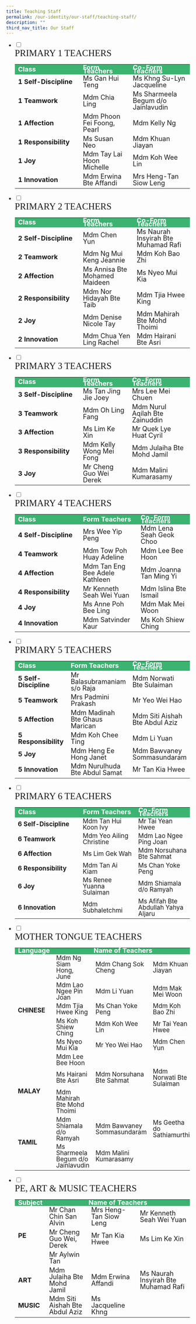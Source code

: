 ```yaml
---
title: Teaching Staff
permalink: /our-identity/our-staff/teaching-staff/
description: ""
third_nav_title: Our Staff
---
```

<ul class="jekyllcodex_accordion">
		 <li>
    <input id="accordion1" type="checkbox" style="background-color:&nbsp;#ccc;">
		<label for="accordion1"><div style="font-family:impact; font-size:25px">PRIMARY 1 TEACHERS</div></label>
    <div>
			<table>
<tbody style="font-size:18px">
  <tr style="line-height:10px; background-color:mediumseagreen; font-weight: bold; font-size:18px; color:white">
    <td width="160">Class</td>
    <td>Form Teachers</td>
    <td>Co-Form Teachers</td>
  </tr>
  <tr style="line-height:1">
    <td style="font-weight: bold">1 Self-Discipline</td>
    <td>Ms Gan Hui Teng</td>
    <td>Ms Khng Su-Lyn Jacqueline</td>
  </tr>
  <tr style="line-height:1">
    <td style="font-weight: bold">1 Teamwork</td>
    <td>Mdm Chia Ling</td>
    <td>Ms Sharmeela Begum d/o Jainlavudin</td>
  </tr>
  <tr style="line-height:1">
    <td style="font-weight: bold">1 Affection</td>
    <td>Mdm Phoon Fei Foong, Pearl</td>
    <td>Mdm Kelly Ng</td>
  </tr>
  <tr style="line-height:1">
    <td style="font-weight: bold">1 Responsibility</td>
    <td>Ms Susan Neo</td>
    <td>Mdm Khuan Jiayan</td>
  </tr>
  <tr style="line-height:1">
    <td style="font-weight: bold">1 Joy</td>
    <td>Mdm Tay Lai Hoon Michelle</td>
    <td>Mdm Koh Wee Lin</td>
  </tr>
  <tr style="line-height:1">
    <td style="font-weight: bold">1 Innovation</td>
    <td>Mdm Erwina Bte Affandi</td>
    <td>Mrs Heng-Tan Siow Leng</td>
  </tr>
</tbody>
</table>
    </div>
	</li>
		 <li>
    <input id="accordion2" type="checkbox" style="background-color:&nbsp;#ccc;">
		<label for="accordion2"><div style="font-family:impact; font-size:25px">PRIMARY 2 TEACHERS</div></label>
    <div>
			<table>
	<tbody style="font-size:18px">
  <tr style="line-height:10px; background-color:mediumseagreen; font-weight: bold; font-size:18px; color:white">
    <td width="160">Class</td>
    <td>Form Teachers</td>
    <td>Co-Form Teachers</td>
  </tr>
  <tr style="line-height:1">
    <td style="font-weight: bold">2 Self-Discipline</td>
    <td>Mdm Chen Yun</td>
    <td>Ms Naurah Insyirah Bte Muhamad Rafi</td>
  </tr>
  <tr style="line-height:1">
    <td style="font-weight: bold">2 Teamwork</td>
    <td>Mdm Ng Mui Keng Jeannie</td>
    <td>Mdm Koh Bao Zhi</td>
  </tr>
  <tr style="line-height:1">
    <td style="font-weight: bold">2 Affection</td>
    <td>Ms Annisa Bte Mohamed Maideen</td>
    <td>Ms Nyeo Mui Kia</td>
  </tr>
  <tr style="line-height:1">
    <td style="font-weight: bold">2 Responsibility</td>
    <td>Mdm Nor Hidayah Bte Taib</td>
    <td>Mdm Tjia Hwee King</td>
  </tr>
  <tr style="line-height:1">
    <td style="font-weight: bold">2 Joy</td>
    <td>Mdm Denise Nicole Tay</td>
    <td>Mdm Mahirah Bte Mohd Thoimi</td>
  </tr>
  <tr style="line-height:1">
    <td style="font-weight: bold">2 Innovation</td>
    <td>Mdm Chua Yen Ling Rachel</td>
    <td>Mdm Hairani Bte Asri</td>
  </tr>
</tbody>
</table>
    </div>
	</li>
	 <li>
    <input id="accordion3" type="checkbox" style="background-color:&nbsp;#ccc;">
		<label for="accordion3"><div style="font-family:impact; font-size:25px">PRIMARY 3 TEACHERS</div></label>
    <div>
			<table>
	<tbody style="font-size:18px">
  <tr style="line-height:10px; background-color:mediumseagreen; font-weight: bold; font-size:18px; color:white">
    <td width="160">Class</td>
    <td>Form Teachers</td>
    <td>Co-Form Teachers</td>
  </tr>
  <tr style="line-height:1">
    <td style="font-weight: bold">3 Self-Discipline</td>
    <td>Ms Tan Jing Jie Joey</td>
    <td>Mrs Lee Mei Chuen</td>
  </tr>
  <tr style="line-height:1">
    <td style="font-weight: bold">3 Teamwork</td>
    <td>Mdm Oh Ling Fang</td>
    <td>Mdm Nurul Aqilah Bte Zainuddin</td>
  </tr>
  <tr style="line-height:1">
    <td style="font-weight: bold">3 Affection</td>
    <td>Ms Lim Ke Xin</td>
    <td>Mr Quek Lye Huat Cyril</td>
  </tr>
  <tr style="line-height:1">
    <td style="font-weight: bold">3 Responsibility</td>
    <td>Mdm Kelly Wong Mei Fong</td>
    <td>Mdm Julaiha Bte Mohd Jamil</td>
  </tr>
  <tr style="line-height:1">
    <td style="font-weight: bold">3 Joy</td>
    <td>Mr Cheng Guo Wei Derek</td>
    <td>Mdm Malini Kumarasamy</td>
  </tr>
</tbody>
</table>
    </div>
	</li>
	 <li>
    <input id="accordion4" type="checkbox" style="background-color:&nbsp;#ccc;">
		<label for="accordion4"><div style="font-family:impact; font-size:25px">PRIMARY 4 TEACHERS</div></label>
    <div>
			<table>
				<tbody style="font-size:18px">
  <tr style="line-height:10px; background-color:mediumseagreen; font-weight: bold; font-size:18px; color:white">
    <td width="160">Class</td>
    <td>Form Teachers</td>
    <td>Co-Form Teachers</td>
  </tr>
  <tr style="line-height:1">
    <td style="font-weight: bold">4 Self-Discipline</td>
    <td>Mrs Wee Yip Peng</td>
    <td>Mdm Lena Seah Geok Choo</td>
  </tr>
  <tr style="line-height:1">
    <td style="font-weight: bold">4 Teamwork</td>
    <td>Mdm Tow Poh Huay Adeline</td>
    <td>Mdm Lee Bee Hoon</td>
  </tr>
  <tr style="line-height:1">
    <td style="font-weight: bold">4 Affection</td>
    <td>Mdm Tan Eng Bee Adele Kathleen</td>
    <td>Mdm Joanna Tan Ming Yi</td>
  </tr>
  <tr style="line-height:1">
    <td style="font-weight: bold">4 Responsibility</td>
    <td>Mr Kenneth Seah Wei Yuan</td>
    <td>Mdm Islina Bte Ismail</td>
  </tr>
  <tr style="line-height:1">
    <td style="font-weight: bold">4 Joy</td>
    <td>Ms Anne Poh Bee Ling</td>
    <td>Mdm Mak Mei Woon</td>
  </tr>
  <tr style="line-height:1">
    <td style="font-weight: bold">4 Innovation</td>
    <td>Mdm Satvinder Kaur</td>
    <td>Ms Koh Shiew Ching</td>
  </tr>
</tbody>
</table>
    </div>
	</li>
	<li>
    <input id="accordion5" type="checkbox">
	<label for="accordion5"><div style="font-family:impact; font-size:25px">PRIMARY 5 TEACHERS</div></label>
    <div>
      <table>
	<tbody style="font-size:18px">
  <tr style="line-height:10px; background-color:mediumseagreen; font-weight: bold; font-size:18px; color:white">
    <td width="160">Class</td>
    <td>Form Teachers</td>
    <td>Co-Form Teachers</td>
  </tr>
  <tr style="line-height:1">
    <td style="font-weight: bold">5 Self-Discipline</td>
    <td>Mr Balasubramaniam s/o Raja</td>
    <td>Mdm Norwati&nbsp; Bte Sulaiman</td>
  </tr>
  <tr style="line-height:1">
    <td style="font-weight: bold">5 Teamwork</td>
    <td>Mrs Padmini Prakash</td>
    <td>Mr Yeo Wei Hao</td>
  </tr>
  <tr style="line-height:1">
    <td style="font-weight: bold">5 Affection</td>
    <td>Mdm Madinah Bte Ghaus Marican</td>
    <td>Mdm Siti Aishah Bte Abdul Aziz</td>
  </tr>
  <tr style="line-height:1">
    <td style="font-weight: bold">5 Responsibility</td>
    <td>Mdm Koh Chee Ting</td>
    <td>Mdm Li Yuan</td>
  </tr>
  <tr style="line-height:1">
    <td style="font-weight: bold">5 Joy</td>
    <td>Mdm Heng Ee Hong Janet</td>
    <td>Mdm Bawvaney Sommasundaram</td>
  </tr>
  <tr style="line-height:1">
    <td style="font-weight: bold">5 Innovation</td>
    <td>Mdm Nurulhuda Bte Abdul Samat</td>
    <td>Mr Tan Kia Hwee</td>
  </tr>
</tbody>
</table>
    </div>
	</li>
  <li>
    <input id="accordion6" type="checkbox" style="background-color:&nbsp;#ccc;">
		<label for="accordion6"><div style="font-family:impact; font-size:25px">PRIMARY 6 TEACHERS</div></label>
    <div>
			<table>
<tbody style="font-size:17px">
  <tr style="line-height:10px; background-color:mediumseagreen; font-weight: bold; font-size:18px; color:white">
    <td width="160">Class</td>
    <td>Form Teachers</td>
    <td>Co-Form Teachers</td>
  </tr>
  <tr style="line-height:1">
    <td style="font-weight: bold">6 Self-Discipline</td>
    <td>Mdm Tan Hui Koon Ivy</td>
    <td>Mr Tai Yean Hwee</td>
  </tr>
  <tr style="line-height:1">
    <td style="font-weight: bold">6 Teamwork</td>
    <td>Mdm Yeo Ailing Christine</td>
    <td>Mdm Lao Ngee Ping Joan</td>
  </tr>
  <tr style="line-height:1">
    <td style="font-weight: bold">6 Affection</td>
    <td>Ms Lim Gek Wah</td>
    <td>Mdm Norsuhana Bte Sahmat</td>
  </tr>
  <tr style="line-height:1">
    <td style="font-weight: bold">6 Responsibility</td>
    <td>Mdm Tan Ai Kiam</td>
    <td>Ms Chan Yoke Peng</td>
  </tr>
  <tr style="line-height:1">
    <td style="font-weight: bold">6 Joy</td>
    <td>Ms Renee Yuanna Sulaiman</td>
    <td>Mdm Shiamala d/o Ramyah</td>
  </tr>
  <tr style="line-height:1">
    <td style="font-weight: bold">6 Innovation</td>
    <td>Mdm Subhaletchmi</td>
    <td>Ms Afifah Bte Abdullah Yahya Aljaru</td>
  </tr>
</tbody>
</table>
    </div>
	</li>
	<li>
    <input id="accordion7" type="checkbox">
    <label for="accordion7"><div style="font-family:impact; font-size:25px">MOTHER TONGUE TEACHERS</div></label>
    <div>
      <table>
<tbody style="font-size:17px">
  <tr style="line-height:10px; background-color:mediumseagreen; font-weight: bold; font-size:18px; color:white">
    <td>Language</td>
    <td colspan="4;" style="text-align:center">Name of Teachers</td>
  </tr>
  <tr style="line-height:1">
    <td rowspan="6" style="font-weight: bold">CHINESE</td>
    <td>Mdm Ng Siam Hong, June</td>
		<td>Mdm Chang Sok Cheng</td>
		<td>Mdm Khuan Jiayan</td>		
	</tr>
	<tr style="line-height:1">
		<td>Mdm Lao Ngee Pin Joan</td>
		<td>Mdm Li Yuan</td>
		<td>Mdm Mak Mei Woon</td>
  </tr>
		<tr style="line-height:1">
		<td>Mdm Tjia Hwee King</td>
		<td>Ms Chan Yoke Peng</td>
		<td>Mdm Koh Bao Zhi</td>
  </tr>
		<tr style="line-height:1">
		<td>Ms Koh Shiew Ching</td>
		<td>Mdm Koh Wee Lin</td>
		<td>Mr Tai Yean Hwee</td>
  </tr>
		<tr style="line-height:1">
		<td>Ms Nyeo Mui Kia</td>
		<td>Mr Yeo Wei Hao</td>
		<td>Mdm Chen Yun</td>
  </tr>
	<tr style="line-height:1">
		<td>Mdm Lee Bee Hoon</td>
		<td></td>
		<td></td>
	</tr>
  <tr style="line-height:1">
     <td rowspan="2" style="font-weight: bold">MALAY</td>
		<td>Ms Hairani Bte Asri</td>
		<td>Mdm Norsuhana Bte Sahmat</td>
		<td>Mdm Norwati Bte Sulaiman</td>
  </tr>
	<tr style="line-height:1">
		<td>Mdm Mahirah Bte Mohd Thoimi</td>
		<td></td>
		<td></td>
  </tr>
	<tr style="line-height:1">
	  <td rowspan="2" style="border:0px; font-weight: bold">TAMIL</td>
		<td>Mdm Shiamala d/o Ramyah</td>
		<td>Mdm Bawvaney Sommasundaram</td>
		<td>Ms Geetha do Sathiamurthi</td>
  </tr>
	<tr style="line-height:1">
		<td>Ms Sharmeela Begum d/o Jainlavudin</td>
		<td>Mdm Malini Kumarasamy</td>
		<td></td>
  </tr>
</tbody>
</table>
    </div>
	</li>
	<li>
    <input id="accordion8" type="checkbox">
	<label for="accordion8"><div style="font-family:impact; font-size:25px">PE, ART &amp; MUSIC TEACHERS</div></label>
    <div>
			<table>
				<tbody style="font-size:18px">
  <tr style="line-height:10px; background-color:mediumseagreen; font-weight: bold; font-size:18px; color:white">
    <td>Subject</td>
    <td colspan="4;" style="text-align:center">Name of Teachers</td>
  </tr>
  <tr style="line-height:1">
    <td rowspan="3" style="font-weight: bold">PE</td>
    <td>Mr Chan Chin San Alvin</td>
		<td>Mrs Heng-Tan Siow Leng</td>
		<td>Mr Kenneth Seah Wei Yuan</td>		
	</tr>
	<tr style="line-height:1">
		<td>Mr Cheng Guo Wei, Derek</td>
		<td>Mr Tan Kia Hwee</td>
		<td>Ms Lim Ke Xin</td>
  </tr>
		<tr style="line-height:1">
		<td>Mr Aylwin Tan</td>
		<td></td>
		<td></td>
	</tr>
  <tr style="line-height:1">
     <td rowspan="1" style="font-weight: bold">ART</td>
		<td>Mdm Julaiha Bte Mohd Jamil</td>
		<td>Mdm Erwina Affandi</td>
		<td>Ms Naurah Insyirah Bte Muhamad Rafi</td>
  </tr>
	<tr style="line-height:1">
	  <td rowspan="1" style="font-weight: bold">MUSIC</td>
		<td>Mdm Siti Aishah Bte Abdul Aziz</td>
		<td>Ms Jacqueline Khng</td>
		<td></td>
  </tr>
</tbody>
</table>
    </div>
	</li>
</ul>